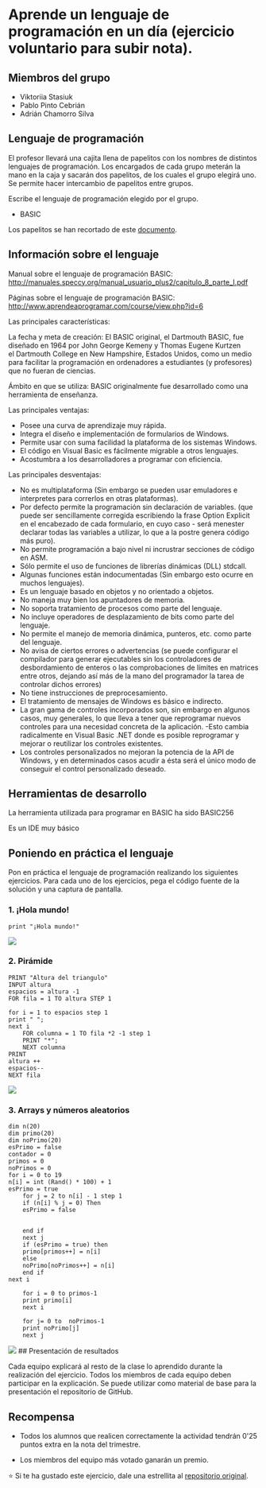 # Aprende un lenguaje de programación en un día (ejercicio voluntario para subir nota).


## Miembros del grupo

* Viktoriia Stasiuk
* Pablo Pinto Cebrián
* Adrián Chamorro Silva

## Lenguaje de programación

El profesor llevará una cajita llena de papelitos con los nombres de distintos lenguajes de programación. Los encargados de cada grupo meterán la mano en la caja y sacarán dos papelitos, de los cuales el grupo elegirá uno. Se permite hacer intercambio de papelitos entre grupos.

Escribe el lenguaje de programación elegido por el grupo.

* BASIC

Los papelitos se han recortado de este [documento](lenguajes_de_programacion.pdf).

## Información sobre el lenguaje

Manual sobre el lenguaje de programación BASIC: 
http://manuales.speccy.org/manual_usuario_plus2/capitulo_8_parte_I.pdf

Páginas sobre el lenguaje de programación BASIC:
http://www.aprendeaprogramar.com/course/view.php?id=6

Las principales características: 

La fecha y meta de creación:
El BASIC original, el Dartmouth BASIC, fue diseñado en 1964 por John George Kemeny y Thomas Eugene Kurtzen el Dartmouth College en New Hampshire, Estados Unidos, como un medio para facilitar la programación en ordenadores a estudiantes (y profesores) que no fueran de ciencias.

Ámbito en que se utiliza:
BASIC originalmente fue desarrollado como una herramienta de enseñanza. 

Las principales ventajas:
* Posee una curva de aprendizaje muy rápida.
* Integra el diseño e implementación de formularios de Windows.
* Permite usar con suma facilidad la plataforma de los sistemas Windows.
* El código en Visual Basic es fácilmente migrable a otros lenguajes.
* Acostumbra a los desarrolladores a programar con eficiencia.

Las principales desventajas:
* No es multiplataforma (Sin embargo se pueden usar emuladores e interpretes para correrlos en otras plataformas).
* Por defecto permite la programación sin declaración de variables. (que puede ser sencillamente corregida escribiendo la frase  Option Explicit en el encabezado de cada formulario, en cuyo caso - será menester declarar todas las variables a utilizar, lo que a la postre genera código más puro).
* No permite programación a bajo nivel ni incrustrar secciones de código en ASM.
* Sólo permite el uso de funciones de librerías dinámicas (DLL) stdcall.
* Algunas funciones están indocumentadas (Sin embargo esto ocurre en muchos lenguajes).
* Es un lenguaje basado en objetos y no orientado a objetos.
* No maneja muy bien los apuntadores de memoria.
* No soporta tratamiento de procesos como parte del lenguaje.
* No incluye operadores de desplazamiento de bits como parte del lenguaje.
* No permite el manejo de memoria dinámica, punteros, etc. como parte del lenguaje.
* No avisa de ciertos errores o advertencias (se puede configurar el compilador para generar ejecutables sin los controladores de desbordamiento de enteros o las comprobaciones de límites en matrices entre otros, dejando así más de la mano del programador la tarea de controlar dichos errores)
* No tiene instrucciones de preprocesamiento.
* El tratamiento de mensajes de Windows es básico e indirecto.
* La gran gama de controles incorporados son, sin embargo en algunos casos, muy generales, lo que lleva a tener que reprogramar nuevos controles para una necesidad concreta de la aplicación. -Esto cambia radicalmente en Visual Basic .NET donde es posible reprogramar y mejorar o reutilizar los controles existentes.
* Los controles personalizados no mejoran la potencia de la API de Windows, y en determinados casos acudir a ésta será el único modo de conseguir el control personalizado deseado.

## Herramientas de desarrollo

La herramienta utilizada para programar en BASIC ha sido BASIC256

Es un IDE muy básico

## Poniendo en práctica el lenguaje

Pon en práctica el lenguaje de programación realizando los siguientes ejercicios. Para cada uno de los ejercicios, pega el código fuente de la solución y una captura de pantalla.

### 1. ¡Hola mundo!

```BASIC
print "¡Hola mundo!"
```
<img src="imagenes/holamundoBasic.png">

### 2. Pirámide

```BASIC
PRINT "Altura del triangulo"
INPUT altura
espacios = altura -1
FOR fila = 1 TO altura STEP 1

for i = 1 to espacios step 1
print " ";
next i
	FOR columna = 1 TO fila *2 -1 step 1
	PRINT "*";
	NEXT columna
PRINT
altura ++
espacios--
NEXT fila
```
<img src="imagenes/Piramide.png">

### 3. Arrays y números aleatorios

```BASIC
dim n(20)
dim primo(20)
dim noPrimo(20)
esPrimo = false
contador = 0
primos = 0
noPrimos = 0
for i = 0 to 19
n[i] = int (Rand() * 100) + 1
esPrimo = true 
	for j = 2 to n[i] - 1 step 1
	if (n[i] % j = 0) Then
	esPrimo = false

	
	end if
	next j
	if (esPrimo = true) then
	primo[primos++] = n[i]
	else 
	noPrimo[noPrimos++] = n[i]
	end if
next i

	for i = 0 to primos-1
	print primo[i]
	next i
	
	for j= 0 to  noPrimos-1
	print noPrimo[j] 
	next j
```
<img src="imagenes/Primos.png">
## Presentación de resultados

Cada equipo explicará al resto de la clase lo aprendido durante la realización del ejercicio. Todos los miembros de cada equipo deben participar en la explicación. Se puede utilizar como material de base para la presentación el repositorio de GitHub.

## Recompensa

* Todos los alumnos que realicen correctamente la actividad tendrán 0'25 puntos extra en la nota del trimestre.

* Los miembros del equipo más votado ganarán un premio.

:star: Si te ha gustado este ejercicio, dale una estrellita al [repositorio original](https://github.com/LuisJoseSanchez/aprende-un-lenguaje-en-un-dia).

